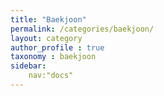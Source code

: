 ```yaml
---
title: "Baekjoon"
permalink: /categories/baekjoon/
layout: category
author_profile : true
taxonomy : baekjoon
sidebar:
    nav:"docs"
---
```



